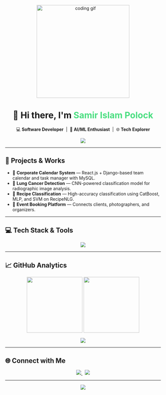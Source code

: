 <p align="center">
  <img src="https://cdn.dribbble.com/users/1162077/screenshots/3848914/programmer.gif" width="300" alt="coding gif"/>
</p>

<h1 align="center">👋 Hi there, I'm <span style="color:#4ade80;">Samir Islam Polock</span></h1>

<p align="center">
  💻 <strong>Software Developer</strong> &nbsp;|&nbsp; 🔬 <strong>AI/ML Enthusiast</strong> &nbsp;|&nbsp; 🌐 <strong>Tech Explorer</strong>
</p>

<p align="center">
  <img src="https://readme-typing-svg.herokuapp.com?font=Fira+Code&size=22&duration=3000&pause=1000&color=38BDF8&center=true&vCenter=true&width=500&lines=Building+useful+software...;Exploring+AI+%26+ML...;Always+learning+new+tech!" />
</p>

---

## 🚀 Projects & Works

- 🔹 **Corporate Calendar System** — React.js + Django-based team calendar and task manager with MySQL.
- 🔹 **Lung Cancer Detection** — CNN-powered classification model for radiographic image analysis.
- 🔹 **Recipe Classification** — High-accuracy classification using CatBoost, MLP, and SVM on RecipeNLG.
- 🔹 **Event Booking Platform** — Connects clients, photographers, and organizers.

---

## 💻 Tech Stack & Tools

<p align="center">
  <img src="https://skillicons.dev/icons?i=python,django,react,js,html,css,mysql,git,github,csharp,dotnet" />
</p>

---

## 📈 GitHub Analytics

<p align="center">
  <img src="https://github-readme-stats.vercel.app/api?username=polockprog2&show_icons=true&theme=gruvbox&hide_border=true&include_all_commits=true&count_private=true" height="180px"/>
  <img src="https://github-readme-stats.vercel.app/api/top-langs/?username=polockprog2&layout=compact&theme=gruvbox&hide_border=true" height="180px"/>
</p>

<p align="center">
  <img src="https://github-profile-summary-cards.vercel.app/api/cards/profile-details?username=polockprog2&theme=tokyonight" />
</p>

---

## 🌐 Connect with Me

<p align="center">
  <a href="https://www.linkedin.com/in/samir-islam-polock-5a304a238" target="_blank">
    <img src="https://img.shields.io/badge/LinkedIn-0A66C2?style=for-the-badge&logo=linkedin&logoColor=white"/>
  </a>
  &nbsp;
  <a href="mailto:samirislampolock18@gmail.com">
    <img src="https://img.shields.io/badge/Gmail-D14836?style=for-the-badge&logo=gmail&logoColor=white"/>
  </a>
</p>

---

<p align="center">
  <img src="https://capsule-render.vercel.app/api?type=waving&color=gradient&height=100&section=footer"/>
</p>
